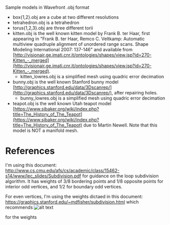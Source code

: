 Sample models in Wavefront .obj format

* box{1,2}.obj are a cube at two different resolutions
* tetrahedron.obj is a tetrahedron
* torus{1,2,3}.obj are three different torii
* kitten.obj is the well known kitten model by Frank B. ter Haar, first appearing in "Frank B. ter Haar, Remco C. Veltkamp:
Automatic multiview quadruple alignment of unordered range scans. Shape Modeling International 2007: 137-146" and available from [http://visionair.ge.imati.cnr.it/ontologies/shapes/view.jsp?id=270-Kitten_-_merged](http://visionair.ge.imati.cnr.it/ontologies/shapes/view.jsp?id=270-Kitten_-_merged).
    * kitten_lowres.obj is a simplified mesh using quadric error decimation 
* bunny.obj is the well known Stanford bunny model [http://graphics.stanford.edu/data/3Dscanrep/](http://graphics.stanford.edu/data/3Dscanrep/), after repairing holes.  
    * bunny_lowres.obj is a simplified mesh using quadric error decimation
* teapot.obj is the well known Utah teapot model [https://www.sjbaker.org/wiki/index.php?title=The_History_of_The_Teapot](https://www.sjbaker.org/wiki/index.php?title=The_History_of_The_Teapot) due to Martin Newell.  Note that this model is NOT a manifold mesh.

# References

I'm using this document: http://www.cs.cmu.edu/afs/cs/academic/class/15462-s14/www/lec_slides/Subdivision.pdf for guidance on the loop subdivision algorithm. It has weights of 3/8 bordering points and 1/8 opposite points for interior odd vertices, and 1/2 for boundary odd vertices.

For even vertices, I'm using the weights dictaed in this document: https://graphics.stanford.edu/~mdfisher/subdivision.html which recommends ![alt text](https://graphics.stanford.edu/~mdfisher/TutorialData/SubdivStencil4.png "weights")

for the weights